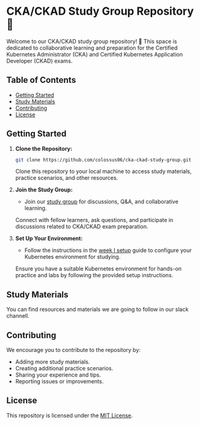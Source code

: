 # CKA/CKAD Study Group Repository 🚀

Welcome to our CKA/CKAD study group repository! 🚀 This space is dedicated to collaborative learning and preparation for the Certified Kubernetes Administrator (CKA) and Certified Kubernetes Application Developer (CKAD) exams.

## Table of Contents

- [Getting Started](#getting-started)
- [Study Materials](#study-materials)
- [Contributing](#contributing)
- [License](#license)

## Getting Started

1. **Clone the Repository:**

   ```bash
   git clone https://github.com/colossus06/cka-ckad-study-group.git
   ```

   Clone this repository to your local machine to access study materials, practice scenarios, and other resources.

2. **Join the Study Group:**
   - Join our [study group](#) for discussions, Q&A, and collaborative learning.

   Connect with fellow learners, ask questions, and participate in discussions related to CKA/CKAD exam preparation.

3. **Set Up Your Environment:**
   - Follow the instructions in the [week I setup](https://github.com/colossus06/cka-ckad-study-group-2024/tree/main/week-I-cluster-setup) guide to configure your Kubernetes environment for studying.

   Ensure you have a suitable Kubernetes environment for hands-on practice and labs by following the provided setup instructions.

## Study Materials

You can find resources and materials we are going to follow in our slack channell.

## Contributing

We encourage you to contribute to the repository by:

- Adding more study materials.
- Creating additional practice scenarios.
- Sharing your experience and tips.
- Reporting issues or improvements.

## License

This repository is licensed under the [MIT License](./LICENSE).

